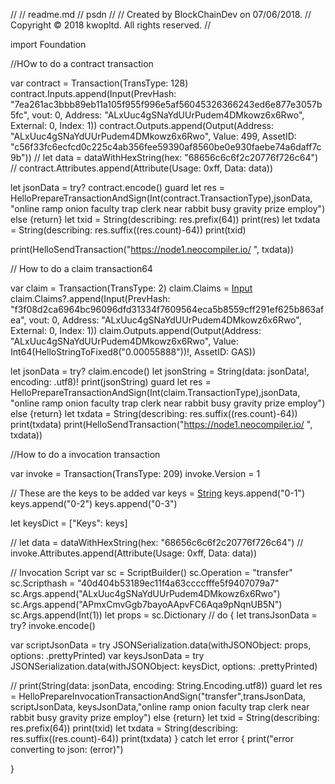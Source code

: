 //
//  readme.md
//  psdn
//
//  Created by BlockChainDev on 07/06/2018.
//  Copyright © 2018 kwopltd. All rights reserved.
//

import Foundation

//HOw to do a contract transaction

var contract = Transaction(TransType: 128)
contract.Inputs.append(Input(PrevHash: "7ea261ac3bbb89eb11a105f955f996e5af56045326366243ed6e877e3057b5fc", vout: 0, Address: "ALxUuc4gSNaYdUUrPudem4DMkowz6x6Rwo", External: 0, Index: 1))
contract.Outputs.append(Output(Address: "ALxUuc4gSNaYdUUrPudem4DMkowz6x6Rwo", Value: 499, AssetID: "c56f33fc6ecfcd0c225c4ab356fee59390af8560be0e930faebe74a6daff7c9b"))
//        let data = dataWithHexString(hex: "68656c6c6f2c20776f726c64")
//        contract.Attributes.append(Attribute(Usage: 0xff, Data: data))

let jsonData = try? contract.encode()
guard let res = HelloPrepareTransactionAndSign(Int(contract.TransactionType),jsonData, "online ramp onion faculty trap clerk near rabbit busy gravity prize employ") else {return}
let txid = String(describing: res.prefix(64))
print(res)
let txdata = String(describing: res.suffix((res.count)-64))
print(txid)

print(HelloSendTransaction("https://node1.neocompiler.io/ ", txdata))


// How to do a claim transaction64

var claim = Transaction(TransType: 2)
claim.Claims = [Input]()
claim.Claims?.append(Input(PrevHash: "f3f08d2ca6964bc96096dfd31334f7609564eca5b8559cff291ef625b863afea", vout: 0, Address: "ALxUuc4gSNaYdUUrPudem4DMkowz6x6Rwo", External: 0, Index: 1))
claim.Outputs.append(Output(Address: "ALxUuc4gSNaYdUUrPudem4DMkowz6x6Rwo", Value:  Int64(HelloStringToFixed8("0.00055888"))!, AssetID: GAS))

let jsonData = try? claim.encode()
let jsonString = String(data: jsonData!, encoding: .utf8)!
print(jsonString)
guard let res = HelloPrepareTransactionAndSign(Int(claim.TransactionType),jsonData, "online ramp onion faculty trap clerk near rabbit busy gravity prize employ") else {return}
let txdata = String(describing: res.suffix((res.count)-64))
print(txdata)
print(HelloSendTransaction("https://node1.neocompiler.io/ ", txdata))


//How to do a invocation transaction

var invoke = Transaction(TransType: 209)
invoke.Version = 1

// These are the keys to be added
var keys = [String]()
keys.append("0-1")
keys.append("0-2")
keys.append("0-3")

let keysDict = ["Keys": keys]

//                let data = dataWithHexString(hex: "68656c6c6f2c20776f726c64")
//                invoke.Attributes.append(Attribute(Usage: 0xff, Data: data))

// Invocation Script
var sc = ScriptBuilder()
sc.Operation = "transfer"
sc.Scripthash = "40d404b53189ec11f4a63ccccfffe5f9407079a7"
sc.Args.append("ALxUuc4gSNaYdUUrPudem4DMkowz6x6Rwo")
sc.Args.append("APmxCmvGgb7bayoAApvFC6Aqa9pNqnUB5N")
sc.Args.append(Int(1))
let props = sc.Dictionary
//
do {
let transJsonData = try? invoke.encode()

var scriptJsonData = try JSONSerialization.data(withJSONObject: props,
options: .prettyPrinted)
var keysJsonData = try JSONSerialization.data(withJSONObject: keysDict,
options: .prettyPrinted)

//            print(String(data: jsonData, encoding: String.Encoding.utf8))
guard let res = HelloPrepareInvocationTransactionAndSign("transfer",transJsonData, scriptJsonData, keysJsonData,"online ramp onion faculty trap clerk near rabbit busy gravity prize employ") else {return}
let txid = String(describing: res.prefix(64))
print(txid)
let txdata = String(describing: res.suffix((res.count)-64))
print(txdata)
} catch let error {
print("error converting to json: \(error)")

}


